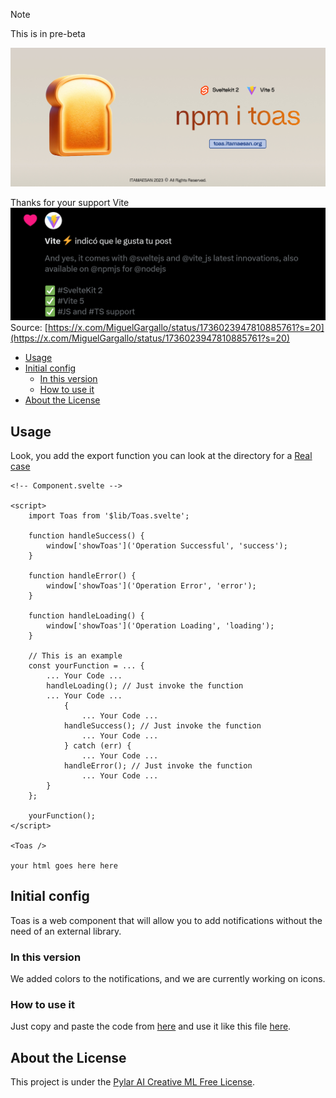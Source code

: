 > [!NOTE]  
> This is in pre-beta

![Toas Header Image](./static/toast.jpg)

Thanks for your support Vite
![Thanks for your support Vite](./static/support.png)
Source: [https://x.com/MiguelGargallo/status/1736023947810885761?s=20](https://x.com/MiguelGargallo/status/1736023947810885761?s=20)

- [Usage](#usage)
- [Initial config](#initial-config)
	- [In this version](#in-this-version)
	- [How to use it](#how-to-use-it)
- [About the License](#about-the-license)

## Usage

Look, you add the export function you can look at the directory for a [Real case](./realcase/Component.svelte.md)

```svelte
<!-- Component.svelte -->

<script>
	import Toas from '$lib/Toas.svelte';

	function handleSuccess() {
		window['showToas']('Operation Successful', 'success');
	}
	
	function handleError() {
		window['showToas']('Operation Error', 'error');
	}

	function handleLoading() {
		window['showToas']('Operation Loading', 'loading');
	}
	
	// This is an example
	const yourFunction = ... {
		... Your Code ... 
		handleLoading(); // Just invoke the function
		... Your Code ... 
			{
				... Your Code ... 
			handleSuccess(); // Just invoke the function
				... Your Code ... 
			} catch (err) {
				... Your Code ...
			handleError(); // Just invoke the function
				... Your Code ... 
		}
	};

	yourFunction();
</script>

<Toas />

your html goes here here
```

## Initial config
Toas is a web component that will allow you to add notifications without the need of an external library.

### In this version
We added colors to the notifications, and we are currently working on icons.

### How to use it
Just copy and paste the code from [here](./src/lib/Toas.svelte) and use it like this file [here](./src/routes/+page.svelte).

## About the License
This project is under the [Pylar AI Creative ML Free License](./License.md).